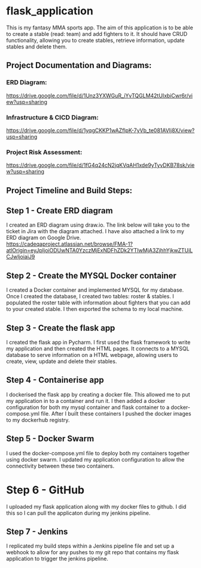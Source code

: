 # flask_application

This is my fantasy MMA sports app.
The aim of this application is to be able to create a stable (read: team) and add fighters to it. It should have CRUD functionality, allowing you to create stables, retrieve information, update stables and delete them. 

## Project Documentation and Diagrams:

### ERD Diagram:
https://drive.google.com/file/d/1Unz3YXWGuR_iYvTQGLM42tUIxbiCwr6r/view?usp=sharing

### Infrastructure & CICD Diagram:
https://drive.google.com/file/d/1yqgCKKP1wAZflpK-7yVb_te081AVIj8X/view?usp=sharing

### Project Risk Assessment:
https://drive.google.com/file/d/1fG4q24cN2jqKVqAH1xde9yTyvDKB78sk/view?usp=sharing


## Project Timeline and Build Steps:

## Step 1 - Create ERD diagram
I created an ERD diagram using draw.io. The link below will take you to the ticket in Jira with the diagram attached. I have also attached a link to my ERD diagram on Google Drive.
https://cadeqaproject.atlassian.net/browse/FMA-1?atlOrigin=eyJpIjoiODUwNTA0YzczMjExNDFhZDk2YTIwMjA3ZjhhYjkwZTUiLCJwIjoiaiJ9

## Step 2 - Create the MYSQL Docker container
I created a Docker container and implemented MYSQL for my database. Once I created the database, I created two tables: roster & stables. I populated the roster table with information about fighters that you can add to your created stable. I then exported the schema to my local machine.

## Step 3 - Create the flask app
I created the flask app in Pycharm. I first used the flask framework to write my application and then created the HTML pages. It connects to a MYSQL database to serve information on a HTML webpage, allowing users to create, view, update and delete their stables.

## Step 4 - Containerise app
I dockerised the flask app by creating a docker file. This allowed me to put my application in to a container and run it. I then added a docker configuration for both my mysql container and flask container to a docker-compose.yml file.
After I built these containers I pushed the docker images to my dockerhub registry.

## Step 5 - Docker Swarm
I used the docker-compose.yml file to deploy both my containers together using docker swarm. I updated my application configuration to allow the connectivity between these two containers.

# Step 6 - GitHub
I uploaded my flask application along with my docker files to github. I did this so I can pull the applicaton during my jenkins pipeline.

## Step 7 - Jenkins
I replicated my build steps within a Jenkins pipeline file and set up a webhook to allow for any pushes to my git repo that contains my flask application to trigger the jenkins pipeline.
